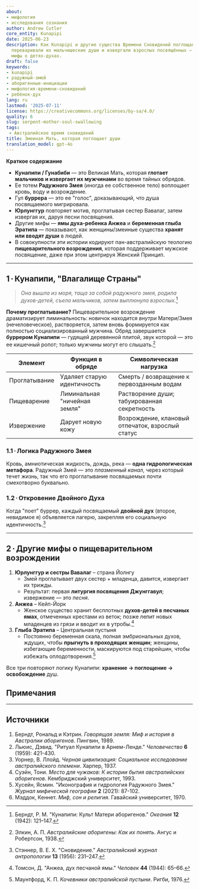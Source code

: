 ```yaml
---
about:
- мифология
- исследования сознания
author: Andrew Cutler
core_entity: Kunapipi
date: 2025-06-23
description: Как Kunapipi и другие существа Времени Сновидений поглощали новичков,
  переваривали их мальчишеские души и извергали взрослых посвящённых — плюс параллельные
  мифы о детях-духах.
draft: false
keywords:
- kunapipi
- радужный-змей
- аборигенные-инициации
- мифология-времени-сновидений
- ребёнок-дух
lang: ru
lastmod: '2025-07-11'
license: https://creativecommons.org/licenses/by-sa/4.0/
quality: 6
slug: serpent-mother-soul-swallowing
tags:
 - Австралийское время сновидений
title: Змеиная Мать, которая поглощает души
translation_model: gpt-4o
---
```


**Краткое содержание**

- **Кунапипи / Гунабиби** — это Великая Мать, которая **глотает мальчиков и извергает их мужчинами** во время тайных обрядов.  
- Ее тотем **Радужного Змея** (иногда ее собственное тело) воплощает кровь, воду и возрождение.  
- Гул **буррера** — это ее "голос", доказывающий, что душа посвящаемого мигрировала.  
- **Юрлунггур** повторяет мотив, проглатывая сестер Вавалаг, затем извергая их, даруя песни посвящения.  
- Другие мифы — **ямы духа-ребенка Анжеа** и **беременная глыба Эратипа** — показывают, как женщины/змеиные существа **хранят или вводят души** в людей.  
- В совокупности эти истории кодируют пан-австралийскую теологию **пищеварительного возрождения**, которая поддерживает мужское посвящение, даже при этом центрируя Женский Принцип.

---

## 1 · Кунапипи, "Влагалище Страны"

> *Она вышла из моря, таща за собой радужного змея, родила духов-детей, съела мальчиков, затем выплюнула взрослых.*[^1]

**Почему проглатывание?** 
Пищеварительное возрождение драматизирует лиминальность: новичок находится *внутри* Матери/Змея (нечеловеческое), растворяется, затем вновь формируется как полностью социализированный мужчина. Обряд завершается **буррером Кунапипи** — гудящей деревянной плитой, звук которой — это ее кишечный ропот; только мужчины могут его слышать.[^2]

| Элемент | Функция в обряде | Символическая нагрузка |
|---------|------------------|------------------------|
| Проглатывание | Удаляет старую идентичность | Смерть / возвращение к первозданным водам |
| Пищеварение | Лиминальная "ничейная земля" | Растворение души; табуированная секретность |
| Извержение | Дарует новую кожу | Возрождение, клановый отпечаток, взрослый статус |

### 1.1 · Логика Радужного Змея 
Кровь, амниотическая жидкость, дождь, река — **одна гидрологическая метафора**. Радужный Змей — это *плазменный канал*, через который течет жизнь, так что его проглатывание посвящаемых почти смехотворно буквально.

### 1.2 · Откровение Двойного Духа 
Когда "поет" буррер, каждый посвящаемый **двойной дух** (второе, невидимое я) объявляется лагерю, закрепляя его социальную идентичность.[^3]

---

## 2 · Другие мифы о пищеварительном возрождении

1. **Юрлунггур и сестры Вавалаг** – страна Йолнгу  
   - Змей проглатывает двух сестер + младенца, давится, извергает их трижды.  
   - Результат: первая **литургия посвящения Джунггавул**; извержение — это *песня*.  
2. **Анжеа** – Кейп-Йорк  
   - Женское существо хранит бесплотных **духов-детей в песчаных ямах**, отмеченных крестами из веток; позже лепит новых младенцев из грязи и вводит их в утробы.[^4]  
3. **Глыба Эратипа** – Центральная пустыня  
   - Постоянно беременная скала, полная эмбриональных духов, ждущих, чтобы **прыгнуть в проходящих женщин**; женщины, избегающие беременности, маскируются под старейшин, чтобы избежать оплодотворения.[^5]  

Все три повторяют логику Кунапипи: **хранение → поглощение → освобождение** душ.

## Примечания

[^1]: Берндт, Р. М. "Кунапипи: Культ Матери аборигенов." *Океания* **12** (1942): 121–147. 
[^2]: Элкин, А. П. *Австралийские аборигены: Как их понять*. Ангус и Робертсон, 1938. 
[^3]: Стэннер, В. Е. Х. "Сновидение." *Австралийский журнал антропологии* **13** (1956): 231–247. 
[^4]: Томсон, Д. "Анжеа, дух песчаной ямы." *Человек* **44** (1944): 65–66. 
[^5]: Маунтфорд, К. П. *Кочевники австралийской пустыни*. Ригби, 1976.

---

## Источники

1. Берндт, Рональд и Кэтрин. *Говорящая земля: Миф и история в Австралии аборигенов*. Пингвин, 1989. 
2. Льюис, Дэвид. "Ритуал Кунапипи в Арнем-Ленде." *Человечество* **6** (1959): 421-430. 
3. Уорнер, В. Ллойд. *Черная цивилизация: Социальное исследование австралийского племени*. Харпер, 1937. 
4. Суэйн, Тони. *Место для чужаков: К истории бытия австралийских аборигенов*. Кембриджский университет, 1993. 
5. Хусейн, Ясмин. "Иконография и гидрология Радужного Змея." *Журнал мифической географии* **2** (2021): 87-102. 
6. Мэддок, Кеннет. *Миф, сон и религия*. Гавайский университет, 1970.